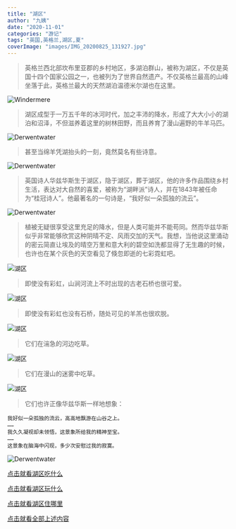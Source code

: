 ```yaml
---
title: "湖区"
author: "九姨"
date: "2020-11-01"
categories: "游记"
tags: "英国,英格兰,湖区,夏"
coverImage: "images/IMG_20200825_131927.jpg"
---
```


>英格兰西北部坎布里亚郡的乡村地区，多湖泊群山，被称为湖区，不仅是英国十四个国家公园之一，也被列为了世界自然遗产。不仅英格兰最高的山峰坐落于此，英格兰最大的天然湖泊温德米尔湖也在这里。

![Windermere](images/IMG_20200825_131927.jpg)

>湖区成型于一万五千年的冰河时代，加之丰沛的降水，形成了大大小小的湖泊和沼泽，不但滋养着这里的树林田野，而且养育了漫山遍野的牛羊马匹。

![Derwentwater](images/IMG_20200824_180622.jpg)

>甚至当绵羊凭湖抬头的一刻，竟然莫名有些诗意。

![Derwentwater](images/IMG_20200824_180637.jpg)

>英国诗人华兹华斯生于湖区，隐于湖区，葬于湖区，他的许多作品围绕乡村生活，表达对大自然的喜爱，被称为“湖畔派”诗人，并在1843年被任命为“桂冠诗人”。他最著名的一句诗是，“我好似一朵孤独的流云”。

![Derwentwater](images/IMG_20200826_105600.jpg)

>植被无疑很享受这里充足的降水，但是人类可能并不能苟同。然而华兹华斯似乎非常能够欣赏这种阴晴不定、风雨交加的天气。我想，当他说这里涌动的密云简直让埃及的晴空万里和意大利的碧空如洗都显得了无生趣的时候，也许也在某个灰色的天空看见了倏忽即逝的七彩霓虹吧。

![湖区](images/IMG_20200826_185946.jpg)

>即使没有彩虹，山涧河流上不时出现的古老石桥也很可爱。

![湖区](images/IMG_20200826_095449.jpg)

>即使没有彩虹也没有石桥，随处可见的羊羔也很欢脱。

![湖区](images/IMG_20200825_134003.jpg)

>它们在湍急的河边吃草。

![湖区](images/IMG_20200825_140238.jpg)

>它们在漫山的迷雾中吃草。

![湖区](images/IMG_20200825_161010.jpg)

>它们也许正像华兹华斯一样地想象：
```
我好似一朵孤独的流云，高高地飘游在山谷之上。
……
我久久凝视却未领悟，这景象所给我的精神至宝。
……
这景象在脑海中闪现，多少次安慰过我的寂寞。
```

![Derwentwater](images/IMG_20200825_093022.jpg)


[点击就看湖区吃什么](/posts/categories/%E7%BE%8E%E9%A3%9F?pagetype=uk-food&tags=%E8%8B%B1%E5%9B%BD,湖区&extags=)

[点击就看湖区玩什么](/posts/categories/攻略?pagetype=uk-play&tags=英国,湖区&extags=)

[点击就看湖区住哪里](/posts/categories/预定?pagetype=uk-play&tags=英国,湖区&extags=)

[点击就看全部上述内容](/posts?tags=湖区)